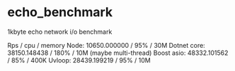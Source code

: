 # echo_benchmark

1kbyte echo network i/o benchmark

Rps / cpu / memory
Node: 10650.000000 / 95% / 30M
Dotnet core: 38150.148438 / 180% / 10M (maybe multi-thread)
Boost asio: 48332.101562 / 85% / 400K
Uvloop: 28439.199219 / 95% / 10M

